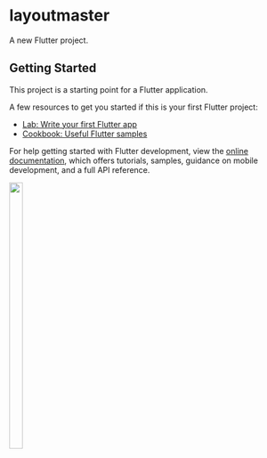 # layoutmaster

A new Flutter project.

## Getting Started

This project is a starting point for a Flutter application.

A few resources to get you started if this is your first Flutter project:

- [Lab: Write your first Flutter app](https://docs.flutter.dev/get-started/codelab)
- [Cookbook: Useful Flutter samples](https://docs.flutter.dev/cookbook)

For help getting started with Flutter development, view the
[online documentation](https://docs.flutter.dev/), which offers tutorials,
samples, guidance on mobile development, and a full API reference.

<p float="center">

<img src="https://user-images.githubusercontent.com/116253924/216054811-e6b35a18-fa60-4149-9784-bc531dde13b6.png" width=22% height=35%>
 


</p>

